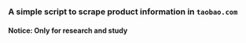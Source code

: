 ### A simple script to scrape product information in `taobao.com`

#### Notice: Only for research and study